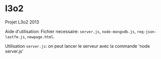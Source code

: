 l3o2
====

Projet L3o2 2013

Aide d'utilisation:
Fichier necessaire: `server.js`, `node-mongodb.js`, `req-json-lastfm.js`, `newpage.html`.

Utilisation `server.js`:
on peut lancer le serveur avec la commande 'node server.js'
